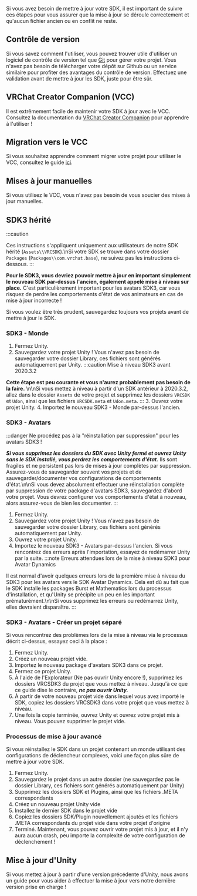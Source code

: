

Si vous avez besoin de mettre à jour votre SDK, il est important de suivre ces étapes pour vous assurer que la mise à jour se déroule correctement et qu'aucun fichier ancien ou en conflit ne reste.

## Contrôle de version
Si vous savez comment l'utiliser, vous pouvez trouver utile d'utiliser un logiciel de contrôle de version tel que [Git](https://git-scm.com/) pour gérer votre projet. Vous n'avez pas besoin de télécharger votre dépôt sur Github ou un service similaire pour profiter des avantages du contrôle de version. Effectuez une validation avant de mettre à jour les SDK, juste pour être sûr.

## VRChat Creator Companion (VCC)
Il est extrêmement facile de maintenir votre SDK à jour avec le VCC. Consultez la documentation du [VRChat Creator Companion](https://vcc.docs.vrchat.com/guides/getting-started) pour apprendre à l'utiliser !

## Migration vers le VCC
Si vous souhaitez apprendre comment migrer votre projet pour utiliser le VCC, consultez le guide [ici](https://vcc.docs.vrchat.com/vpm/migrating).

## Mises à jour manuelles
Si vous utilisez le VCC, vous n'avez pas besoin de vous soucier des mises à jour manuelles.

## SDK3 hérité
:::caution 

Ces instructions s'appliquent uniquement aux utilisateurs de notre SDK hérité (`Assets\\VRCSDK`).\nSi votre SDK se trouve dans votre dossier `Packages` (`Packages\\com.vrchat.base`), ne suivez pas les instructions ci-dessous.
:::

**Pour le SDK3, vous devriez pouvoir mettre à jour en important simplement le nouveau SDK par-dessus l'ancien, également appelé mise à niveau sur place.** C'est particulièrement important pour les avatars SDK3, car vous risquez de perdre les comportements d'état de vos animateurs en cas de mise à jour incorrecte !

Si vous voulez être très prudent, sauvegardez toujours vos projets avant de mettre à jour le SDK.

### SDK3 - Monde
1. Fermez Unity.
2. Sauvegardez votre projet Unity ! Vous n'avez pas besoin de sauvegarder votre dossier Library, ces fichiers sont générés automatiquement par Unity.
:::caution Mise à niveau SDK3 avant 2020.3.2

**Cette étape est peu courante et vous n'aurez probablement pas besoin de la faire.** \n\nSi vous mettez à niveau à partir d'un SDK antérieur à 2020.3.2, allez dans le dossier `Assets` de votre projet et supprimez les dossiers `VRCSDK` et `Udon`, ainsi que les fichiers `VRCSDK.meta` et `Udon.meta`.
:::
3. Ouvrez votre projet Unity.
4. Importez le nouveau SDK3 - Monde par-dessus l'ancien.

### SDK3 - Avatars
:::danger Ne procédez pas à la "réinstallation par suppression" pour les avatars SDK3 !

***Si vous supprimez les dossiers du SDK avec Unity fermé et ouvrez Unity sans le SDK installé, vous perdrez les comportements d'état.*** Ils sont fragiles et ne persistent pas lors de mises à jour complètes par suppression. Assurez-vous de sauvegarder souvent vos projets et de sauvegarder/documenter vos configurations de comportements d'état.\n\nSi vous devez absolument effectuer une réinstallation complète par suppression de votre package d'avatars SDK3, sauvegardez d'abord votre projet. Vous devrez configurer vos comportements d'état à nouveau, alors assurez-vous de bien les documenter.
:::
1. Fermez Unity.
2. Sauvegardez votre projet Unity ! Vous n'avez pas besoin de sauvegarder votre dossier Library, ces fichiers sont générés automatiquement par Unity.
3. Ouvrez votre projet Unity.
4. Importez le nouveau SDK3 - Avatars par-dessus l'ancien. Si vous rencontrez des erreurs après l'importation, essayez de redémarrer Unity par la suite.
:::note Erreurs attendues lors de la mise à niveau SDK3 pour Avatar Dynamics

Il est normal d'avoir quelques erreurs lors de la première mise à niveau du SDK3 pour les avatars vers le SDK Avatar Dynamics. Cela est dû au fait que le SDK installe les packages Burst et Mathematics lors du processus d'installation, et qu'Unity se précipite un peu en les important prématurément.\n\nSi vous supprimez les erreurs ou redémarrez Unity, elles devraient disparaître.
:::

### SDK3 - Avatars - Créer un projet séparé
Si vous rencontrez des problèmes lors de la mise à niveau via le processus décrit ci-dessus, essayez ceci à la place :
1. Fermez Unity.
2. Créez un nouveau projet vide.
3. Importez le nouveau package d'avatars SDK3 dans ce projet.
4. Fermez ce projet Unity.
5. À l'aide de l'Explorateur (Ne pas ouvrir Unity encore !), supprimez les dossiers VRCSDK3 du projet que vous mettez à niveau. Jusqu'à ce que ce guide dise le contraire, ***ne pas ouvrir Unity.***
6. À partir de votre nouveau projet vide dans lequel vous avez importé le SDK, copiez les dossiers VRCSDK3 dans votre projet que vous mettez à niveau.
7. Une fois la copie terminée, ouvrez Unity et ouvrez votre projet mis à niveau. Vous pouvez supprimer le projet vide.

### Processus de mise à jour avancé

Si vous réinstallez le SDK dans un projet contenant un monde utilisant des configurations de déclencheur complexes, voici une façon plus sûre de mettre à jour votre SDK.

1. Fermez Unity.
2. Sauvegardez le projet dans un autre dossier (ne sauvegardez pas le dossier Library, ces fichiers sont générés automatiquement par Unity)
3. Supprimez les dossiers SDK et Plugins, ainsi que les fichiers .META correspondants
4. Créez un nouveau projet Unity vide
5. Installez le dernier SDK dans le projet vide
6. Copiez les dossiers SDK/Plugin nouvellement ajoutés et les fichiers .META correspondants du projet vide dans votre projet d'origine
7. Terminé. Maintenant, vous pouvez ouvrir votre projet mis à jour, et il n'y aura aucun crash, peu importe la complexité de votre configuration de déclenchement !

## Mise à jour d'Unity

Si vous mettez à jour à partir d'une version précédente d'Unity, nous avons un guide pour vous aider à effectuer la mise à jour vers notre dernière version prise en charge !